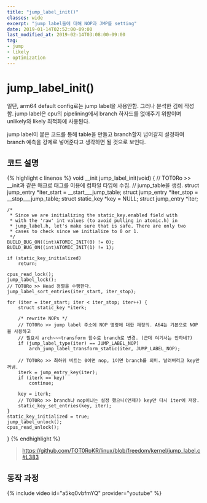 ```yaml
---
title: "jump_label_init()"
classes: wide
excerpt: "jump label들에 대해 NOP과 JMP를 setting"
date: 2019-01-14T02:52:00-09:00
last_modified_at: 2019-02-14T03:08:00-09:00
tag:
- jump
- likely
- optimization
---
```


# jump_label_init()

일단, arm64 default config로는 jump label을 사용안함. 그러나 분석한 김에 작성함.
jump label은 cpu의 pipelining에서 branch 하자드를 없애주기 위함이며
unlikely와 likely 최적화에 사용된다. 

jump label이 붙은 코드를 통해 table을 만들고 branch할지 넘어갈지 설정하여
branch 예측을 강제로 넣어준다고 생각하면 될 것으로 보인다.


## 코드 설명

{% highlight c linenos %}
void __init jump_label_init(void)
{
	// TOT0Ro >> __init과 같은 매크로 태그를 이용에 컴파일 타임에 수집.
	// jump_table을 생성.
	struct jump_entry *iter_start = __start___jump_table;
	struct jump_entry *iter_stop = __stop___jump_table;
	struct static_key *key = NULL;
	struct jump_entry *iter;

	/*
	 * Since we are initializing the static_key.enabled field with
	 * with the 'raw' int values (to avoid pulling in atomic.h) in
	 * jump_label.h, let's make sure that is safe. There are only two
	 * cases to check since we initialize to 0 or 1.
	 */
	BUILD_BUG_ON((int)ATOMIC_INIT(0) != 0);
	BUILD_BUG_ON((int)ATOMIC_INIT(1) != 1);

	if (static_key_initialized)
		return;

	cpus_read_lock();
	jump_label_lock();
	// TOT0Ro >> Head 정렬을 수행한다.
	jump_label_sort_entries(iter_start, iter_stop);

	for (iter = iter_start; iter < iter_stop; iter++) {
		struct static_key *iterk;

		/* rewrite NOPs */
		// TOT0Ro >> jump label 주소에 NOP 명령에 대한 재정의. A64는 기본으로 NOP을 사용하고
		// 필요시 arch~~~transform 함수로 branch로 변경. (근데 여기서는 안하네?)
		if (jump_label_type(iter) == JUMP_LABEL_NOP)
			arch_jump_label_transform_static(iter, JUMP_LABEL_NOP);

		// TOT0Ro >> 최하위 비트는 0이면 nop, 1이면 branch를 의미. 날려버리고 key만 꺼냄.
		iterk = jump_entry_key(iter);
		if (iterk == key)
			continue;

		key = iterk;
		// TOT0Ro >> branch냐 nop이냐는 설정 했으니(언제?) key만 다시 iter에 저장.
		static_key_set_entries(key, iter);
	}
	static_key_initialized = true;
	jump_label_unlock();
	cpus_read_unlock();
}
{% endhighlight %}

> https://github.com/TOT0RoKR/linux/blob/freedom/kernel/jump_label.c#L383



## 동작 과정

{% include video id="a5kq0vbfmYQ" provider="youtube" %}


